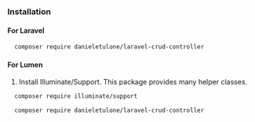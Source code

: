 ### Installation

#### For Laravel
```bash
  composer require danieletulone/laravel-crud-controller
```

#### For Lumen
1. Install Illuminate/Support. This package provides many helper classes.
```bash
  composer require illuminate/support
```

```bash
  composer require danieletulone/laravel-crud-controller
```
